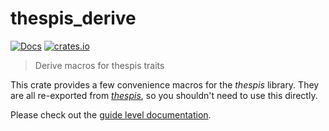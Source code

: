 # thespis_derive

[![Docs](https://docs.rs/thespis_derive/badge.svg)](https://docs.rs/thespis_derive)
[![crates.io](https://img.shields.io/crates/v/thespis_derive.svg)](https://crates.io/crates/thespis_derive)


> Derive macros for thespis traits

This crate provides a few convenience macros for the _thespis_ library. They are all re-exported from [_thespis_](https://docs.rs/thespis),
so you shouldn't need to use this directly.

Please check out the [guide level documentation](https://thespis-rs.github.io/thespis_guide/).
